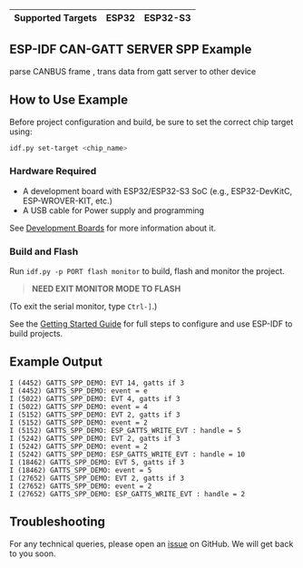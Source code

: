 
| Supported Targets | ESP32 | ESP32-S3 |
| ----------------- | ----- | -------- |

## ESP-IDF CAN-GATT SERVER SPP Example

parse CANBUS frame , trans data from gatt server to other device 

## How to Use Example

Before project configuration and build, be sure to set the correct chip target using:

```bash
idf.py set-target <chip_name>
```

### Hardware Required

* A development board with ESP32/ESP32-S3 SoC (e.g., ESP32-DevKitC, ESP-WROVER-KIT, etc.)
* A USB cable for Power supply and programming

See [Development Boards](https://www.espressif.com/en/products/devkits) for more information about it.

### Build and Flash

Run `idf.py -p PORT flash monitor` to build, flash and monitor the project.
> **NEED EXIT MONITOR MODE TO FLASH**

(To exit the serial monitor, type ``Ctrl-]``.)

See the [Getting Started Guide](https://idf.espressif.com/) for full steps to configure and use ESP-IDF to build projects.

## Example Output

```
I (4452) GATTS_SPP_DEMO: EVT 14, gatts if 3
I (4452) GATTS_SPP_DEMO: event = e
I (5022) GATTS_SPP_DEMO: EVT 4, gatts if 3
I (5022) GATTS_SPP_DEMO: event = 4
I (5152) GATTS_SPP_DEMO: EVT 2, gatts if 3
I (5152) GATTS_SPP_DEMO: event = 2
I (5152) GATTS_SPP_DEMO: ESP_GATTS_WRITE_EVT : handle = 5
I (5242) GATTS_SPP_DEMO: EVT 2, gatts if 3
I (5242) GATTS_SPP_DEMO: event = 2
I (5242) GATTS_SPP_DEMO: ESP_GATTS_WRITE_EVT : handle = 10
I (18462) GATTS_SPP_DEMO: EVT 5, gatts if 3
I (18462) GATTS_SPP_DEMO: event = 5
I (27652) GATTS_SPP_DEMO: EVT 2, gatts if 3
I (27652) GATTS_SPP_DEMO: event = 2
I (27652) GATTS_SPP_DEMO: ESP_GATTS_WRITE_EVT : handle = 2
```

## Troubleshooting

For any technical queries, please open an [issue](https://github.com/espressif/esp-idf/issues) on GitHub. We will get back to you soon.
